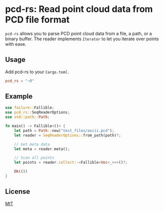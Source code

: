 # pcd-rs: Read point cloud data from **PCD** file format

`pcd-rs` allows you to parse PCD point cloud data from a file,
a path, or a binary buffer. The reader implements `Iterator` to
let you iterate over points with ease.

## Usage

Add pcd-rs to your `Cargo.toml`.

```toml
pcd_rs = "~0"
```

## Example

```rust
use failure::Fallible;
use pcd_rs::SeqReaderOptions;
use std::path::Path;

fn main() -> Fallible<()> {
    let path = Path::new("test_files/ascii.pcd");
    let reader = SeqReaderOptions::from_path(path)?;

    // Get meta data
    let meta = reader.meta();

    // Scan all points
    let points = reader.collect::<Fallible<Vec<_>>>()?;

    Ok(())
}
```

## License

[MIT](LICENSE)
